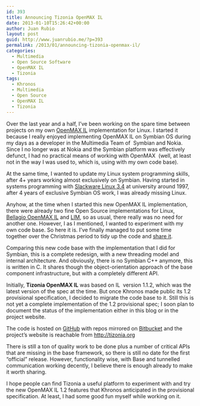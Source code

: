 ```yaml
---
id: 393
title: Announcing Tizonia OpenMAX IL
date: 2013-01-10T15:26:42+00:00
author: Juan Rubio
layout: post
guid: http://www.juanrubio.me/?p=393
permalink: /2013/01/announcing-tizonia-openmax-il/
categories:
  - Multimedia
  - Open Source Software
  - OpenMAX IL
  - Tizonia
tags:
  - Khronos
  - Multimedia
  - Open Source
  - OpenMAX IL
  - Tizonia
---
```

Over the last year and a half, I&#8217;ve been working on the spare time between projects on my own <a title="OpenMAX IL - The Khronos Group" href="http://www.khronos.org/openmax/" target="_blank">OpenMAX IL</a> implementation for Linux. I started it because I really enjoyed implementing OpenMAX IL on Symbian OS during my days as a developer in the Multimedia Team of  Symbian and Nokia. Since I no longer was at Nokia and the Symbian platform was effectively defunct, I had no practical means of working with OpenMAX  (well, at least not in the way I was used to, which is, using with my own code base).

At the same time, I wanted to update my Linux system programming skills, after 4+ years working almost exclusively on Symbian. Having started in systems programming with <a title="Slackware Linux 3.4" href="http://www.elisoftware.org/index.php?title=Linux_Slackware_3.4_11/97_%28PC,_CD-ROM%29_Walnut_Creek_-_1997_USA,_Canada_Release" target="_blank">Slackware Linux 3.4</a> at university around 1997, after 4 years of exclusive Symbian OS work, I was already missing Linux.

Anyhow, at the time when I started this new OpenMAX IL implementation, there were already two fine Open Source implementations for Linux, <a title="Bellagio OpenMAX Integration Layer" href="http://omxil.sourceforge.net/" target="_blank">Bellagio OpenMAX IL</a> and <a title="LIM OpenMAX Implementation" href="http://limoa.sourceforge.net/" target="_blank">LIM</a>, so as usual, there really was no need for another one. However, I as I mentioned, I wanted to experiment with my own code base. So here it is. I&#8217;ve finally managed to put some time together over the Christmas period to tidy up the code and <a title="Tizonia OpenMAX IL project" href="http://tizonia.org" target="_blank">share it</a>.

Comparing this new code base with the implementation that I did for Symbian, this is a complete redesign, with a new threading model and internal architecture. And obviously, there is no Symbian C++ anymore, this is written in C. It shares though the object-orientation approach of the base component infrastructure, but with a completely different API.

Initially, **Tizonia OpenMAX IL** was based on IL  version 1.1.2, which was the latest version of the spec at the time. But once Khronos made public its 1.2 provisional specification, I decided to migrate the code base to it. Still this is not yet a complete implementation of the 1.2 provisional spec; I soon plan to document the status of the implementation either in this blog or in the project website.

The code is hosted on <a title="Tizonia Op0enMAX IL on GitHub" href="http://github.com/tizonia" target="_blank">GitHub</a> with repos mirrored on <a title="Tizonia Op0enMAX IL on Bitbucket" href="http://www.juanrubio.me/2011/11/emacs-smex-m-x-do-not-like-typing/" target="_blank">Bitbucket</a> and the project&#8217;s website is reachable from <a title="Tizonia OpenMAX IL website" href="http://tizonia.org" target="_blank">http://tizonia.org</a>

There is still a ton of quality work to be done plus a number of critical APIs that are missing in the base framework, so there is still no date for the first &#8220;official&#8221; release. However, functionality wise, with Base and tunnelled communication working decently, I believe there is enough already to make it worth sharing.

I hope people can find Tizonia a useful platform to experiment with and try the new OpenMAX IL 1.2 features that Khronos anticipated in the provisional specification. At least, I had some good fun myself while working on it.

<br>
